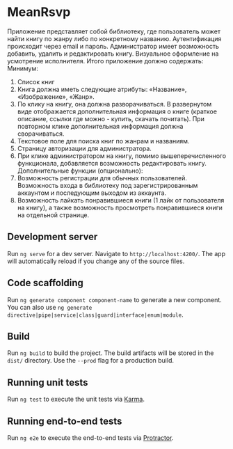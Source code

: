 # MeanRsvp

Приложение представляет собой библиотеку, где пользователь может найти книгу по
жанру либо по конкретному названию. Аутентификация происходит через email и
пароль. Администратор имеет возможность добавить, удалить и редактировать книгу.
Визуальное оформление на усмотрение исполнителя.
Итого приложение должно содержать:
Минимум:
1. Список книг
2. Книга должна иметь следующие атрибуты: «Название», «Изображение», «Жанр».
3. По клику на книгу, она должна разворачиваться. В развернутом виде отображается
дополнительная информация о книге (краткое описание, ссылки где можно - купить,
скачать почитать). При повторном клике дополнительная информация должна
сворачиваться.
4. Текстовое поле для поиска книг по жанрам и названиям.
5. Страницу авторизации для администратора.
6. При клике администратором на книгу, помимо вышеперечисленного функционала,
добавляется возможность редактировать книгу.
Дополнительные функции (опционально):
1. Возможность регистрации для обычных пользователей. Возможность входа в
библиотеку под зарегистрированным аккаунтом и последующим выходом из аккаунта.
2. Возможность лайкать понравившиеся книги (1 лайк от пользователя на книгу), а
также возможность просмотреть понравившиеся книги на отдельной странице.


## Development server

Run `ng serve` for a dev server. Navigate to `http://localhost:4200/`. The app will automatically reload if you change any of the source files.

## Code scaffolding

Run `ng generate component component-name` to generate a new component. You can also use `ng generate directive|pipe|service|class|guard|interface|enum|module`.

## Build

Run `ng build` to build the project. The build artifacts will be stored in the `dist/` directory. Use the `--prod` flag for a production build.

## Running unit tests

Run `ng test` to execute the unit tests via [Karma](https://karma-runner.github.io).

## Running end-to-end tests

Run `ng e2e` to execute the end-to-end tests via [Protractor](http://www.protractortest.org/).

